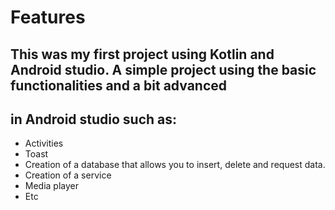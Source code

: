 # Features


## This was my first project using Kotlin and Android studio. A simple project using the basic functionalities and a bit advanced
## in Android studio such as:

- Activities
- Toast
- Creation of a database that allows you to insert, delete and request data.
- Creation of a service
- Media player
- Etc

